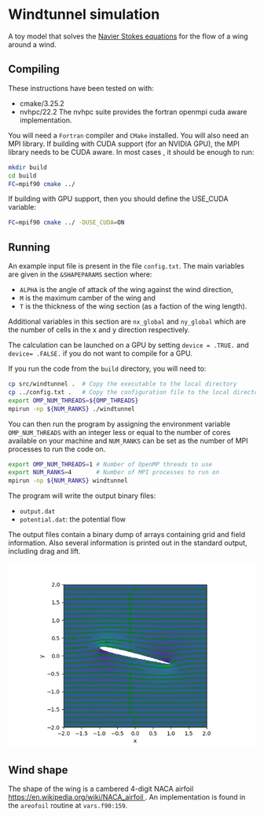 # Windtunnel simulation
A toy model that solves the [Navier Stokes equations](https://en.wikipedia.org/wiki/Navier%E2%80%93Stokes_equations) for the flow of a wing around a wind.
## Compiling
These instructions have been tested on with:
- cmake/3.25.2
- nvhpc/22.2
The nvhpc suite provides the fortran openmpi cuda aware implementation.

You will need a `Fortran` compiler and `CMake` installed. You will also need an MPI library. If building with CUDA support (for an NVIDIA GPU), the MPI library needs to be CUDA aware. In most cases , it should be enough to run: 
```bash
mkdir build
cd build
FC=mpif90 cmake ../
```
If building with GPU support, then you should define the USE_CUDA variable: 
```bash
FC=mpif90 cmake ../ -DUSE_CUDA=ON
```


## Running 
An example input file is present in the file `config.txt`. 
The main variables are given in the `&SHAPEPARAMS` section where:

*  `ALPHA` is the angle of attack of the wing against the wind direction,
*  `M` is the maximum camber of the wing and  
* `T` is the thickness of the wing section (as a faction of the wing length).

Additional variables in this section are `nx_global` and `ny_global` which are the number of cells in the x and y direction respectively.

The calculation can be launched on a GPU by setting `device = .TRUE.` and `device= .FALSE.` if you do not want to compile for a GPU.

If you run the code from the `build` directory, you will need to:

```bash
cp src/windtunnel .  # Copy the executable to the local directory
cp ../config.txt .   # Copy the configuration file to the local directory.
export OMP_NUM_THREADS=${OMP_THREADS}
mpirun -np ${NUM_RANKS} ./windtunnel
```

You can then run the program by assigning the environment variable `OMP_NUM_THREADS` with an integer less or equal to the number of cores available on your machine and `NUM_RANKS` can be set as the number of MPI processes to run the code on.

```bash
export OMP_NUM_THREADS=1 # Number of OpenMP threads to use
export NUM_RANKS=4       # Number of MPI processes to run on
mpirun -np ${NUM_RANKS} windtunnel
```

The program will write the output binary files:

- `output.dat`
- `potential.dat`: the potential flow 

The output files contain a binary dump of arrays containing grid and field information.
Also several information is printed out in the standard output, including drag and lift.

![Velocity](visualize/velocity.png)

## Wind shape
The shape of the wing is a cambered 4-digit NACA airfoil [https://en.wikipedia.org/wiki/NACA_airfoil ](https://en.wikipedia.org/wiki/NACA_airfoil) . An implementation is found in the `areofoil` routine at `vars.f90:159`.

